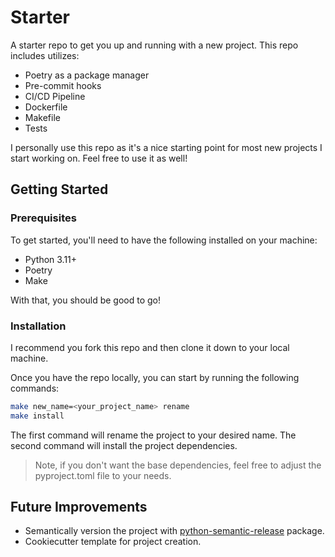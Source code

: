 # Starter
A starter repo to get you up and running with a new project. This repo includes utilizes:

- Poetry as a package manager
- Pre-commit hooks
- CI/CD Pipeline
- Dockerfile
- Makefile
- Tests

I personally use this repo as it's a nice starting point for most new projects I start working on. Feel free to use it as well!

## Getting Started

### Prerequisites

To get started, you'll need to have the following installed on your machine:

- Python 3.11+
- Poetry
- Make

With that, you should be good to go!

### Installation

I recommend you fork this repo and then clone it down to your local machine.

Once you have the repo locally, you can start by running the following commands:

```bash
make new_name=<your_project_name> rename
make install
```

The first command will rename the project to your desired name. The second command will install the project dependencies.
> Note, if you don't want the base dependencies, feel free to adjust the pyproject.toml file to your needs.


## Future Improvements

- Semantically version the project with [python-semantic-release](https://python-semantic-release.readthedocs.io/en/latest/) package.
- Cookiecutter template for project creation.
